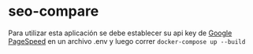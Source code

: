 # seo-compare

Para utilizar esta aplicación se debe establecer su api key de [Google PageSpeed](https://developers.google.com/speed/docs/insights/v5/about) en un archivo .env y luego correr ```docker-compose up --build```